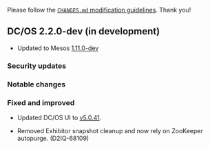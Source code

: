 Please follow the [`CHANGES.md` modification guidelines](https://github.com/dcos/dcos/wiki/CHANGES.md-guidelines). Thank you!

## DC/OS 2.2.0-dev (in development)

* Updated to Mesos [1.11.0-dev](https://github.com/apache/mesos/blob/3d68993c8743231b6067738050786e750edda9b1/CHANGELOG)


### Security updates


### Notable changes


### Fixed and improved

* Updated DC/OS UI to [v5.0.41](https://github.com/dcos/dcos-ui/releases/tag/v5.0.41).

* Removed Exhibitor snapshot cleanup and now rely on ZooKeeper autopurge. (D2IQ-68109)
